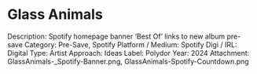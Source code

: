 # Glass Animals

Description: Spotify homepage banner ‘Best Of’ links to new album pre-save
Category: Pre-Save, Spotify
Platform / Medium: Spotify
Digi / IRL: Digital
Type: Artist
Approach: Ideas
Label: Polydor
Year: 2024
Attachment: GlassAnimals-_Spotify-Banner.png, GlassAnimals-Spotify-Countdown.png